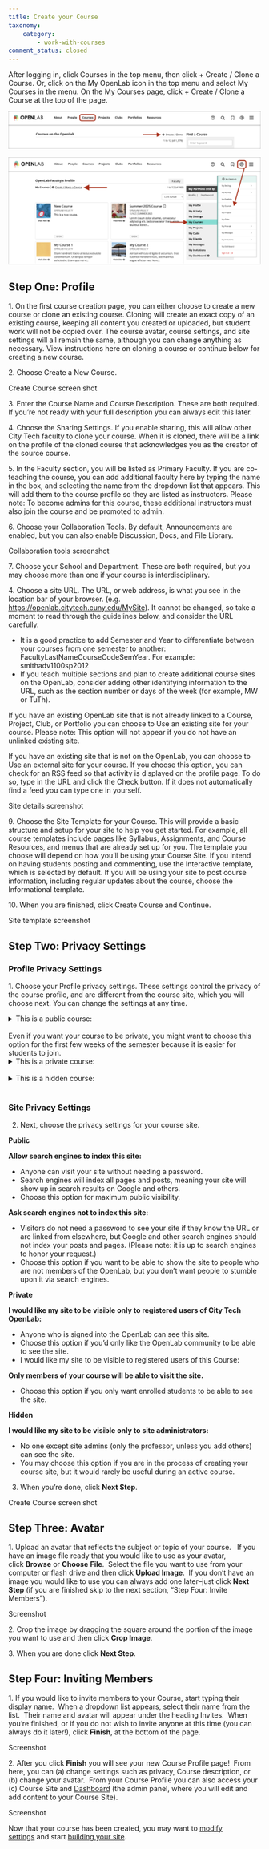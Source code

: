 ```yaml
---
title: Create your Course
taxonomy:
    category:
        - work-with-courses
comment_status: closed
---
```

After logging in, click Courses in the top menu, then click + Create / Clone a Course. Or, click on the My OpenLab icon in the top menu and select My Courses in the menu. On the My Courses page, click + Create / Clone a Course at the top of the page.

![ ](/_images/CreateCourse1.png "Creating a course from the courses directory")

![ ](/_images/CreateCourse2.png "Creating a course from My Courses")

## Step One: Profile

1\. On the first course creation page, you can either choose to create a new course or clone an existing course.  Cloning will create an exact copy of an existing course, keeping all content you created or uploaded, but student work will not be copied over.  The course avatar, course settings, and site settings will all remain the same, although you can change anything as necessary.  View instructions here on cloning a course or continue below for creating a new course.

2\. Choose Create a New Course.

Create Course screen shot

3\. Enter the Course Name and Course Description. These are both required. If you’re not ready with your full description you can always edit this later.

4\. Choose the Sharing Settings. If you enable sharing, this will allow other City Tech faculty to clone your course. When it is cloned, there will be a link on the profile of the cloned course that acknowledges you as the creator of the source course.

5\. In the Faculty section, you will be listed as Primary Faculty. If you are co-teaching the course, you can add additional faculty here by typing the name in the box, and selecting the name from the dropdown list that appears. This will add them to the course profile so they are listed as instructors.  Please note: To become admins for this course, these additional instructors must also join the course and be promoted to admin.

6\. Choose your Collaboration Tools. By default, Announcements are enabled, but you can also enable Discussion, Docs, and File Library.

Collaboration tools screenshot

7\. Choose your School and Department. These are both required, but you may choose more than one if your course is interdisciplinary.

4\. Choose a site URL. The URL, or web address, is what you see in the location bar of your browser. (e.g. https://openlab.citytech.cuny.edu/MySite). It cannot be changed, so take a moment to read through the guidelines below, and consider the URL carefully.

* It is a good practice to add Semester and Year to differentiate between your courses from one semester to another: FacultyLastNameCourseCodeSemYear.  For example: smithadv1100sp2012
* If you teach multiple sections and plan to create additional course sites on the OpenLab, consider adding other identifying information to the URL, such as the section number or days of the week (for example, MW or TuTh).

If you have an existing OpenLab site that is not already linked to a Course, Project, Club, or Portfolio you can choose to Use an existing site for your course. Please note: This option will not appear if you do not have an unlinked existing site.

If you have an existing site that is not on the OpenLab, you can choose to Use an external site for your course.  If you choose this option, you can check for an RSS feed so that activity is displayed on the profile page.  To do so, type in the URL and click the Check button.  If it does not automatically find a feed you can type one in yourself.

Site details screenshot

9\. Choose the Site Template for your Course. This will provide a basic structure and setup for your site to help you get started. For example, all course templates include pages like Syllabus, Assignments, and Course Resources, and menus that are already set up for you. The template you choose will depend on how you’ll be using your Course Site. If you intend on having students posting and commenting, use the Interactive template, which is selected by default. If you will be using your site to post course information, including regular updates about the course, choose the Informational template.

10\. When you are finished, click Create Course and Continue.

Site template screenshot

## Step Two: Privacy Settings

### Profile Privacy Settings

1\. Choose your Profile privacy settings.  These settings control the privacy of the course profile, and are different from the course site, which you will choose next. You can change the settings at any time.

<details>
<summary>This is a public course:</summary>
<ul>
<li>The course profile and related content and activity will be visible to the public, whether or not they are members of the OpenLab.</li>
<li>The course profile will be listed in the OpenLab course directory and search results.</li>
<li>Any OpenLab member may join this course.</li>
</ul>
</details>
<br />
Even if you want your course to be private, you might want to choose this option for the first few weeks of the semester because it is easier for students to join.
<br />

<details>
<summary>This is a private course:</summary>

ul>
<li>The course profile and related content and activity will only be visible to members of the course.</li>
<li>The course profile will be listed in the course directory and search results.</li>
<li>Only OpenLab members who request membership and are accepted by the professor may join this course.</li>
</ul>
</details>
<br />

<details>
<summary>This is a hidden course:</summary>
ul>
<li>The course profile, related content, and activity will only be visible only to members of the course.</li>
<li>The course profile will NOT be listed in the course directory and search results.</li>
<li>Only OpenLab members who are invited may join this course.</li>
</ul>   
</details>
<br />

### Site Privacy Settings

2. Next, choose the privacy settings for your course site.

**Public**

**Allow search engines to index this site:**

* Anyone can visit your site without needing a password.
* Search engines will index all pages and posts, meaning your site will show up in search results on Google and others.
* Choose this option for maximum public visibility.
  
**Ask search engines not to index this site:**

* Visitors do not need a password to see your site if they know the URL or are linked from elsewhere, but Google and other search engines should not index your posts and pages. (Please note: it is up to search engines to honor your request.)
* Choose this option if you want to be able to show the site to people who are not members of the OpenLab, but you don’t want people to stumble upon it via search engines.

**Private**

**I would like my site to be visible only to registered users of City Tech OpenLab:**

* Anyone who is signed into the OpenLab can see this site.
* Choose this option if you’d only like the OpenLab community to be able to see the site.
* I would like my site to be visible to registered users of this Course:

**Only members of your course will be able to visit the site.**

* Choose this option if you only want enrolled students to be able to see the site.

**Hidden**

**I would like my site to be visible only to site administrators:**

* No one except site admins (only the professor, unless you add others) can see the site.
* You may choose this option if you are in the process of creating your course site, but it would rarely be useful during an active course.

3. When you’re done, click **Next Step**.

Create Course screen shot

## Step Three: Avatar
1\. Upload an avatar that reflects the subject or topic of your course.   If you have an image file ready that you would like to use as your avatar, click **Browse** or **Choose** **File**.  Select the file you want to use from your computer or flash drive and then click **Upload Image**.  If you don’t have an image you would like to use you can always add one later–just click **Next Step** (if you are finished skip to the next section, “Step Four: Invite Members”).

Screenshot

2\. Crop the image by dragging the square around the portion of the image you want to use and then click **Crop Image**.

3\. When you are done click **Next Step**.
## Step Four: Inviting Members
1\. If you would like to invite members to your Course, start typing their display name.  When a dropdown list appears, select their name from the list.  Their name and avatar will appear under the heading Invites.  When you’re finished, or if you do not wish to invite anyone at this time (you can always do it later!), click **Finish**, at the bottom of the page.

Screenshot

2\. After you click **Finish** you will see your new Course Profile page!  From here, you can (a) change settings such as privacy, Course description, or (b) change your avatar.  From your Course Profile you can also access your (c) Course Site and [Dashboard](https://openlab.citytech.cuny.edu/blog/help/what-is-the-site-dashboard/) (the admin panel, where you will edit and add content to your Course Site).

Screenshot

Now that your course has been created, you may want to [modify settings](https://openlab.citytech.cuny.edu/blog/help/changing-privacy-and-other-settings-for-a-course-project-or-club/) and start [building your site](https://openlab.citytech.cuny.edu/blog/help/help-category/sites-on-the-openlab/).

